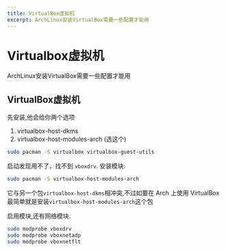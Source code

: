 ```yaml
---
title: VirtualBox虚拟机
excerpt: ArchLinux安装VirtualBox需要一些配置才能用
---
```

# Virtualbox虚拟机

ArchLinux安装VirtualBox需要一些配置才能用

## VirtualBox虚拟机

先安装,他会给你两个选项

1. virtualbox-host-dkms
2. virtualbox-host-modules-arch (选这个)

```bash
sudo pacman -S virtualbox virtualbox-guest-utils
```

启动发现用不了，找不到 `vboxdrv`. 安装模块:

```bash
sudo pacman -S virtualbox-host-modules-arch
```

它与另一个包`virtualbox-host-dkms`相冲突,不过如要在 Arch 上使用 VirtualBox 最简单就是安装`virtualbox-host-modules-arch`这个包

启用模块,还有网络模块.

```bash
sudo modprobe vboxdrv
sudo modprobe vboxnetadp
sudo modprobe vboxnetflt
```
